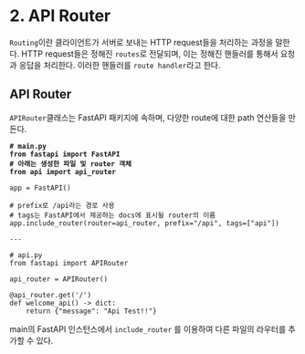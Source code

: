 # 2. API Router

`Routing`이란 클라이언트가 서버로 보내는 HTTP request들을 처리하는 과정을 말한다. HTTP request들은 정해진 `routes`로 전달되며, 이는 정해진 핸들러를 통해서 요청과 응답을 처리한다. 이러한 핸들러를 `route handler`라고 한다.

## API Router

`APIRouter`클래스는 FastAPI 패키지에 속하며, 다양한 route에 대한 path 연산들을 만든다.

<pre class="language-python"><code class="lang-python"><strong># main.py
</strong><strong>from fastapi import FastAPI
</strong><strong># 아래는 생성한 파일 및 router 객체
</strong><strong>from api import api_router 
</strong>
app = FastAPI()

# prefix로 /api라는 경로 사용
# tags는 FastAPI에서 제공하는 docs에 표시될 router의 이름
app.include_router(router=api_router, prefix="/api", tags=["api"])

---

# api.py
from fastapi import APIRouter

api_router = APIRouter()

@api_router.get('/')
def welcome_api() -> dict:
    return {"message": "Api Test!!"}
</code></pre>

main의 FastAPI 인스턴스에서 `include_router` 를 이용하여 다른 파일의 라우터를 추가할 수 있다.

